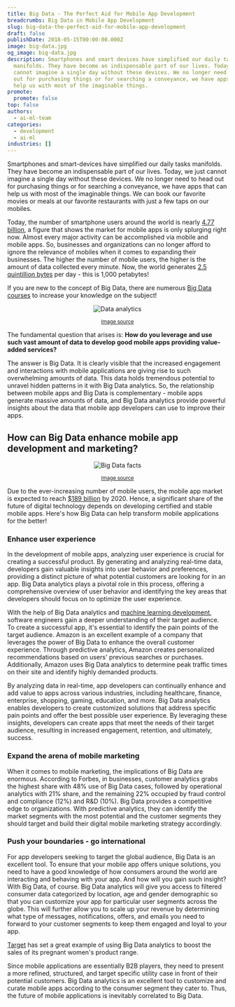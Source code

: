 ```yaml
---
title: Big Data - The Perfect Aid for Mobile App Development
breadcrumbs: Big Data in Mobile App Development
slug: big-data-the-perfect-aid-for-mobile-app-development
draft: false
publishDate: 2018-05-15T00:00:00.000Z
image: big-data.jpg
og_image: big-data.jpg
description: Smartphones and smart devices have simplified our daily tasks
  manifolds. They have become an indispensable part of our lives. Today, we just
  cannot imagine a single day without these devices. We no longer need to head
  out for purchasing things or for searching a conveyance, we have apps that can
  help us with most of the imaginable things.
promote:
  promote: false
top: false
authors:
  - ai-ml-team
categories:
  - development
  - ai-ml
industries: []
---
```

Smartphones and smart-devices have simplified our daily tasks manifolds. They have become an indispensable part of our lives. Today, we just cannot imagine a single day without these devices. We no longer need to head out for purchasing things or for searching a conveyance, we have apps that can help us with most of the imaginable things. We can book our favorite movies or meals at our favorite restaurants with just a few taps on our mobiles.

Today, the number of smartphone users around the world is nearly <a href="http://www.dataversity.net/big-data-analytics-right-tool-mobile-app-development/" rel="nofollow" target="_blank">4.77 billion</a>, a figure that shows the market for mobile apps is only splurging right now. Almost every major activity can be accomplished via mobile and mobile apps. So, businesses and organizations can no longer afford to ignore the relevance of mobiles when it comes to expanding their businesses. The higher the number of mobile users, the higher is the amount of data collected every minute. Now, the world generates <a href="https://rivery.io/blog/big-data-statistics-how-much-data-is-there-in-the-world/" target="_blank" rel="nofollow">2.5 quintillion bytes</a> per day - this is 1,000 petabytes!

If you are new to the concept of Big Data, there are numerous <a href="https://www.upgrad.com/big-data/" target="_blank">Big Data courses</a> to increase your knowledge on the subject!

<center>

![Data analytics](Data-analytics.jpg)

<sub><a href="https://dzone.com/articles/how-can-data-analytics-be-used-to-enhance-app-deve" rel="nofollow" target="_blank">Image source</a></sub></center>

The fundamental question that arises is: **How do you leverage and use such vast amount of data to develop good mobile apps providing value-added services?**

The answer is Big Data. It is clearly visible that the increased engagement and interactions with mobile applications are giving rise to such overwhelming amounts of data. This data holds tremendous potential to unravel hidden patterns in it with Big Data analytics. So, the relationship between mobile apps and Big Data is complementary - mobile apps generate massive amounts of data, and Big Data analytics provide powerful insights about the data that mobile app developers can use to improve their apps.

## How can Big Data enhance mobile app development and marketing?

<center>

![Big Data facts](big-data-facts.png)

<sub><a href="https://dzone.com/articles/how-can-data-analytics-be-used-to-enhance-app-deve" rel="nofollow" target="_blank">Image source</a></sub></center>

Due to the ever-increasing number of mobile users, the mobile app market is expected to reach <a href="https://insidebigdata.com/2017/12/19/impact-big-data-mobile-app-development-businesses/" rel="nofollow" target="_blank">$189 billion</a> by 2020. Hence, a significant share of the future of digital technology depends on developing certified and stable mobile apps. Here's how Big Data can help transform mobile applications for the better!

### Enhance user experience

In the development of mobile apps, analyzing user experience is crucial for creating a successful product. By generating and analyzing real-time data, developers gain valuable insights into user behavior and preferences, providing a distinct picture of what potential customers are looking for in an app. Big Data analytics plays a pivotal role in this process, offering a comprehensive overview of user behavior and identifying the key areas that developers should focus on to optimize the user experience.

With the help of Big Data analytics and <a href="https://anadea.info/services/machine-learning-software-development" target="_blank">machine learning development</a>, software engineers gain a deeper understanding of their target audience. To create a successful app, it's essential to identify the pain points of the target audience. Amazon is an excellent example of a company that leverages the power of Big Data to enhance the overall customer experience. Through predictive analytics, Amazon creates personalized recommendations based on users' previous searches or purchases. Additionally, Amazon uses Big Data analytics to determine peak traffic times on their site and identify highly demanded products.

By analyzing data in real-time, app developers can continually enhance and add value to apps across various industries, including healthcare, finance, enterprise, shopping, gaming, education, and more. Big Data analytics enables developers to create customized solutions that address specific pain points and offer the best possible user experience. By leveraging these insights, developers can create apps that meet the needs of their target audience, resulting in increased engagement, retention, and ultimately, success.

### Expand the arena of mobile marketing

When it comes to mobile marketing, the implications of Big Data are enormous. According to Forbes, in businesses, customer analytics grabs the highest share with 48% use of Big Data cases, followed by operational analytics with 21% share, and the remaining 22% occupied by fraud control and compliance (12%) and R&D (10%). Big Data provides a competitive edge to organizations. With predictive analytics, they can identify the market segments with the most potential and the customer segments they should target and build their digital mobile marketing strategy accordingly.

### Push your boundaries - go international

For app developers seeking to target the global audience, Big Data is an excellent tool. To ensure that your mobile app offers unique solutions, you need to have a good knowledge of how consumers around the world are interacting and behaving with your app. And how will you gain such insight? With Big Data, of course. Big Data analytics will give you access to filtered consumer data categorized by location, age and gender demographic so that you can customize your app for particular user segments across the globe. This will further allow you to scale up your revenue by determining what type of messages, notifications, offers, and emails you need to forward to your customer segments to keep them engaged and loyal to your app.

<a href="http://www.ingrammicroadvisor.com/data-center/6-big-data-use-cases-in-retail" rel="nofollow" target="_blank">Target</a> has set a great example of using Big Data analytics to boost the sales of its pregnant women's product range.

Since mobile applications are essentially B2B players, they need to present a more refined, structured, and target specific utility case in front of their potential customers. Big Data analytics is an excellent tool to customize and curate mobile apps according to the consumer segment they cater to. Thus, the future of mobile applications is inevitably correlated to Big Data.
